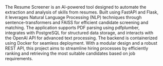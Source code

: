 The Resume Screener is an AI-powered tool designed to automate the extraction and analysis of skills from resumes. Built using FastAPI and Flask, it leverages Natural Language Processing (NLP) techniques through sentence-transformers and FAISS for efficient candidate screening and matching. The application supports PDF parsing using pdfplumber, integrates with PostgreSQL for structured data storage, and interacts with the OpenAI API for advanced text processing. The backend is containerized using Docker for seamless deployment. With a modular design and a robust REST API, this project aims to streamline hiring processes by efficiently ranking and retrieving the most suitable candidates based on job requirements.
